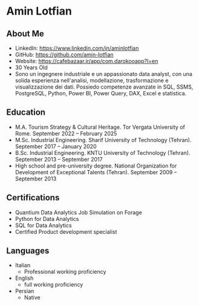 # Amin Lotfian

## About Me

- LinkedIn: https://www.linkedin.com/in/aminlotfian
- GitHub: https://github.com/amin-lotfian
- Website: https://cafebazaar.ir/app/com.darokooapp?l=en
- 30 Years Old
- Sono un ingegnere industriale e un appassionato data analyst, con una solida esperienza nell'analisi, modellazione, trasformazione e visualizzazione dei dati. Possiedo competenze avanzate in SQL, SSMS, PostgreSQL, Python, Power BI, Power Query, DAX, Excel e statistica.



## Education

- M.A. Tourism Strategy & Cultural Heritage. Tor Vergata University of Rome. September 2022 – February 2025
- M.Sc.  Industrial Engineering. Sharif University of Technology (Tehran). September 2017 – January 2020
- B.Sc.  Industrial Engineering. KNTU University of Technology (Tehran). September 2013 – September 2017
- High school and pre-university degree. National Organization for Development of Exceptional Talents (Tehran). September 2009 – September 2013

## Certifications
- Quantium Data Analytics Job Simulation on Forage
- Python for Data Analytics
- SQL for Data Analytics
- Certified Product development specialist

## Languages
- Italian
  - Professional working proficiency
- English
  - full working proficiency
- Persian
  - Native
